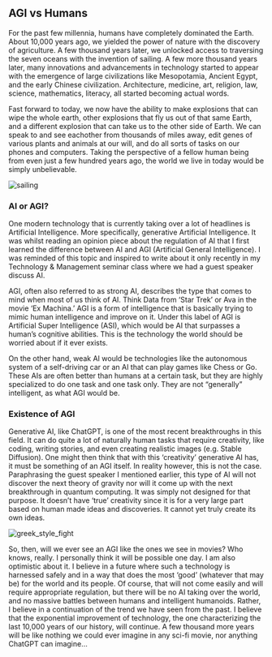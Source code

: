 ## AGI vs Humans

For the past few millennia, humans have completely dominated the Earth. About 10,000 years ago, we yielded the power of nature with the discovery of agriculture. A few thousand years later, we unlocked access to traversing the seven oceans with the invention of sailing. A few more thousand years later, many innovations and advancements in technology started to appear with the emergence of large civilizations like Mesopotamia, Ancient Egypt, and the early Chinese civilization. Architecture, medicine, art, religion, law, science, mathematics, literacy, all started becoming actual words. 

Fast forward to today, we now have the ability to make explosions that can wipe the whole earth, other explosions that fly us out of that same Earth, and a different explosion that can take us to the other side of Earth. We can speak to and see eachother from thousands of miles away, edit genes of various plants and animals at our will, and do all sorts of tasks on our phones and computers. Taking the perspective of a fellow human being from even just a few hundred years ago, the world we live in today would be simply unbelievable.

![sailing](https://github.com/bakryH/bakry/assets/112026956/158920b9-db14-4a8c-b15c-4f47b1327ba5)

### AI or AGI?
One modern technology that is currently taking over a lot of headlines is Artificial Intelligence. More specifically, generative Artificial Intelligence. It was whilst reading an opinion piece about the regulation of AI that I first learned the difference between AI and AGI (Artificial General Intelligence). I was reminded of this topic and inspired to write about it only recently in my Technology & Management seminar class where we had a guest speaker discuss AI. 

AGI, often also referred to as strong AI, describes the type that comes to mind when most of us think of AI. Think Data from ‘Star Trek’ or Ava in the movie ‘Ex Machina.’ AGI is a form of intelligence that is basically trying to mimic human intelligence and improve on it. Under this label of AGI is Artificial Super Intelligence (ASI), which would be AI that surpasses a human’s cognitive abilities. This is the technology the world should be worried about if it ever exists. 

On the other hand, weak AI would be technologies like the autonomous system of a self-driving car or an AI that can play games like Chess or Go. These AIs are often better than humans at a certain task, but they are highly specialized to do one task and one task only. They are not “generally” intelligent, as what AGI would be. 

### Existence of AGI
Generative AI, like ChatGPT, is one of the most recent breakthroughs in this field. It can do quite a lot of naturally human tasks that require creativity, like coding, writing stories, and even creating realistic images (e.g. Stable Diffusion). One might then think that with this ‘creativity’ generative AI has, it must be something of an AGI itself. In reality however, this is not the case. Paraphrasing the guest speaker I mentioned earlier, this type of AI will not discover the next theory of gravity nor will it come up with the next breakthrough in quantum computing. It was simply not designed for that purpose. It doesn’t have ‘true’ creativity since it is for a very large part based on human made ideas and discoveries. It cannot yet truly create its own ideas.

![greek_style_fight](https://github.com/bakryH/bakry/assets/112026956/25d7f60d-a15a-4351-ae04-cc934f37d367)

So, then, will we ever see an AGI like the ones we see in movies? Who knows, really. I personally think it will be possible one day. I am also optimistic about it. I believe in a future where such a technology is harnessed safely and in a way that does the most ‘good’ (whatever that may be) for the world and its people. Of course, that will not come easily and will require appropriate regulation, but there will be no AI taking over the world, and no massive battles between humans and intelligent humanoids. Rather, I believe in a continuation of the trend we have seen from the past. I believe that the exponential improvement of technology, the one characterizing the last 10,000 years of our history, will continue. A few thousand more years will be like nothing we could ever imagine in any sci-fi movie, nor anything ChatGPT can imagine…

